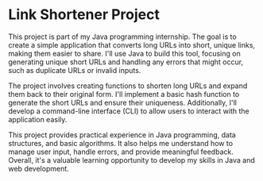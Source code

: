 # Link Shortener Project

This project is part of my Java programming internship. The goal is to create a simple application that converts long URLs into short, unique links, making them easier to share. I'll use Java to build this tool, focusing on generating unique short URLs and handling any errors that might occur, such as duplicate URLs or invalid inputs.

The project involves creating functions to shorten long URLs and expand them back to their original form. I'll implement a basic hash function to generate the short URLs and ensure their uniqueness. Additionally, I'll develop a command-line interface (CLI) to allow users to interact with the application easily.

This project provides practical experience in Java programming, data structures, and basic algorithms. It also helps me understand how to manage user input, handle errors, and provide meaningful feedback. Overall, it's a valuable learning opportunity to develop my skills in Java and web development.
